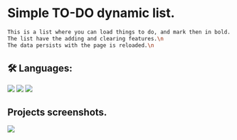 
# Simple TO-DO dynamic list.

```bash
This is a list where you can load things to do, and mark then in bold. (just write the task is a previous "*")\n
The list have the adding and clearing features.\n
The data persists with the page is reloaded.\n
```


## 🛠 Languages:
![](https://img.shields.io/badge/-Javascript-white?logo=javascript&logoColor=yellow&style=flat)
![](https://img.shields.io/badge/-HTML-white?logo=html5&logoColor=orange&style=flat)
![](https://img.shields.io/badge/-CSS-white?logo=css3&logoColor=blue&style=flat)

## Projects screenshots.

![](https://imgur.com/a/1HXUr9Q)